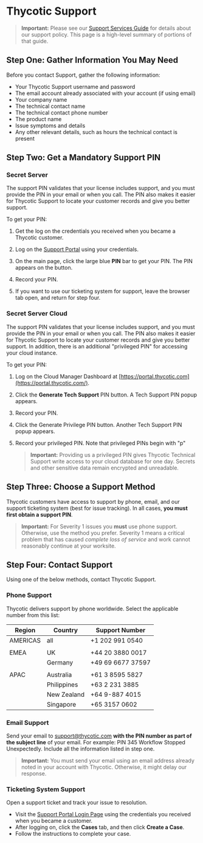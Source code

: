 [title]: # (Support)
[tags]: # (thycotic)
[priority]: # (1000)

# Thycotic Support

> **Important:** Please see our [Support Services Guide](https://docs.thycotic.com/bulletins/current/support/servicesguide.md) for details about our support policy. This page is a high-level summary of portions of that guide.

## Step One: Gather Information You May Need

Before you contact Support, gather the following information:

- Your Thycotic Support username and password
- The email account already associated with your account (if using email)
- Your company name
- The technical contact name
- The technical contact phone number
- The product name
- Issue symptoms and details
- Any other relevant details, such as hours the technical contact is present

## Step Two: Get a Mandatory Support PIN

### Secret Server

The support PIN validates that your license includes support, and you must provide the PIN in your email or when you call. The PIN also makes it easier for Thycotic Support to locate your customer records and give you better support.

To get your PIN:

1. Get the log on the credentials you received when you became a Thycotic customer.

1. Log on the [Support Portal](https://thycotic.force.com/support/s/login/) using your credentials.

1. On the main page, click the large blue **PIN** bar to get your PIN. The PIN appears on the button.

1. Record your PIN.

1. If you want to use our ticketing system for support, leave the browser tab open, and return for step four.

### Secret Server Cloud

The support PIN validates that your license includes support, and you must provide the PIN in your email or when you call. The PIN also makes it easier for Thycotic Support to locate your customer records and give you better support. In addition, there is an additional "privileged PIN" for accessing your cloud instance.

To get your PIN:

1. Log on the Cloud Manager Dashboard at [https://portal.thycotic.com](https://portal.thycotic.com/).

1. Click the **Generate Tech Support** PIN button. A Tech Support PIN popup appears.

1. Record your PIN.

1. Click the Generate Privilege PIN button. Another Tech Support PIN popup appears.

1. Record your privileged PIN. Note that privileged PINs begin with "p"

   > **Important:** Providing us a privileged PIN gives Thycotic Technical Support write access to your cloud database for one day. Secrets and other sensitive data remain encrypted and unreadable.

## Step Three: Choose a Support Method

Thycotic customers have access to support by phone, email, and our support ticketing system (best for issue tracking). In all cases, **you must first obtain a support PIN**.

> **Important:** For Severity 1 issues you **must** use phone support. Otherwise, use the method you prefer.​
> Severity 1 means a critical problem that has caused *complete loss of service* and work cannot reasonably continue at your worksite.​

## Step Four: Contact Support

Using one of the below methods, contact Thycotic Support.

### Phone Support

Thycotic delivers support by phone worldwide. Select the applicable number from this list:

| Region | Country | Support Number |
| ----- | ----- | ----- |
| AMERICAS | all | \+1 202 991 0540 |
| | | |
| EMEA | UK | \+44 20 3880 0017 |
| | Germany     | \+49 69 6677 37597 |
| | | |
| APAC | Australia | \+61 3 8595 5827 |
| | Philippines | \+63 2 231 3885 |
| | New Zealand | \+64 9-887 4015 |
| | Singapore | \+65 3157 0602 |

### Email Support

Send your email to support@thycotic.com __with the PIN number as part of the subject line__ of your email. For example: PIN 345 Workflow Stopped Unexpectedly. Include all the information listed in step one.

> **Important:** You must send your email using an email address already noted in your account with Thycotic. Otherwise, it might delay our response.​

### Ticketing System Support

Open a support ticket and track your issue to resolution.

- Visit the [Support Portal Login Page](https://thycotic.force.com/support/s/login/) using the credentials you received when you became a customer.
- After logging on, click the __Cases__ tab, and then click __Create a Case__.
- Follow the instructions to complete your case.